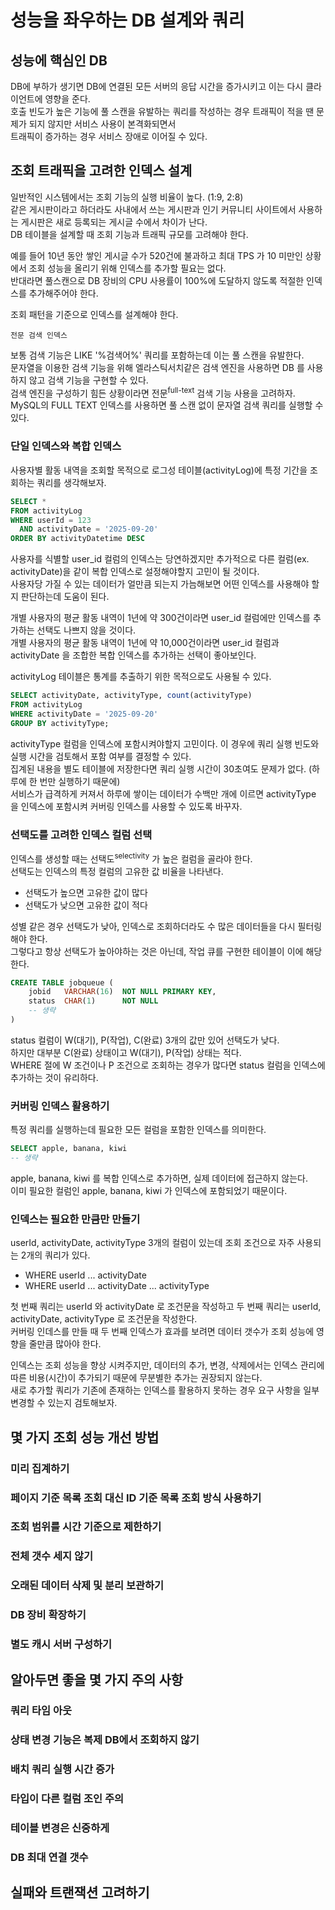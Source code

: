 # 성능을 좌우하는 DB 설계와 쿼리

## 성능에 핵심인 DB

DB에 부하가 생기면 DB에 연결된 모든 서버의 응답 시간을 증가시키고 이는 다시 클라이언트에 영향을 준다.  
호출 빈도가 높은 기능에 풀 스캔을 유발하는 쿼리를 작성하는 경우 트래픽이 적을 땐 문제가 되지 않지만 서비스 사용이 본격화되면서  
트래픽이 증가하는 경우 서비스 장애로 이어질 수 있다.  

## 조회 트래픽을 고려한 인덱스 설계

일반적인 시스템에서는 조회 기능의 실행 비율이 높다. (1:9, 2:8)  
같은 게시판이라고 하더라도 사내에서 쓰는 게시판과 인기 커뮤니티 사이트에서 사용하는 게시판은 새로 등록되는 게시글 수에서 차이가 난다.  
DB 테이블을 설계할 때 조회 기능과 트래픽 규모를 고려해야 한다.  

예를 들어 10년 동안 쌓인 게시글 수가 520건에 불과하고 최대 TPS 가 10 미만인 상황에서 조회 성능을 올리기 위해 인덱스를 추가할 필요는 없다.  
반대라면 풀스캔으로 DB 장비의 CPU 사용률이 100%에 도달하지 않도록 적절한 인덱스를 추가해주어야 한다.  

조회 패턴을 기준으로 인덱스를 설계해야 한다.  

`전문 검색 인덱스`

보통 검색 기능은 LIKE '%검색어%' 쿼리를 포함하는데 이는 풀 스캔을 유발한다.  
문자열을 이용한 검색 기능을 위해 엘라스틱서치같은 검색 엔진을 사용하면 DB 를 사용하지 않고 검색 기능을 구현할 수 있다.  
검색 엔진을 구성하기 힘든 상황이라면 전문<sup>full-text</sup> 검색 기능 사용을 고려하자.  
MySQL의 FULL TEXT 인덱스를 사용하면 풀 스캔 없이 문자열 검색 쿼리를 실행할 수 있다.  

### 단일 인덱스와 복합 인덱스

사용자별 활동 내역을 조회할 목적으로 로그성 테이블(activityLog)에 특정 기간을 조회하는 쿼리를 생각해보자.

```SQL
SELECT * 
FROM activityLog 
WHERE userId = 123 
  AND activityDate = '2025-09-20' 
ORDER BY activityDatetime DESC
```

사용자를 식별할 user_id 컬럼의 인덱스는 당연하겠지만 추가적으로 다른 컬럼(ex. activityDate)을 같이 복합 인덱스로 설정해야할지 고민이 될 것이다.  
사용자당 가질 수 있는 데이터가 얼만큼 되는지 가늠해보면 어떤 인덱스를 사용해야 할지 판단하는데 도움이 된다.  

개별 사용자의 평균 활동 내역이 1년에 약 300건이라면 user_id 컬럼에만 인덱스를 추가하는 선택도 나쁘지 않을 것이다.  
개별 사용자의 평균 활동 내역이 1년에 약 10,000건이라면 user_id 컬럼과 activityDate 을 조합한 복합 인덱스를 추가하는 선택이 좋아보인다.  

activityLog 테이블은 통계를 추출하기 위한 목적으로도 사용될 수 있다.

```SQL
SELECT activityDate, activityType, count(activityType)
FROM activityLog
WHERE activityDate = '2025-09-20'
GROUP BY activityType;
```

activityType 컬럼을 인덱스에 포함시켜야할지 고민이다. 이 경우에 쿼리 실행 빈도와 실행 시간을 검토해서 포함 여부를 결정할 수 있다.  
집계된 내용을 별도 테이블에 저장한다면 쿼리 실행 시간이 30초여도 문제가 없다. (하루에 한 번만 실행하기 때문에)  
서비스가 급격하게 커져서 하루에 쌓이는 데이터가 수백만 개에 이르면 activityType 을 인덱스에 포함시켜 커버링 인덱스를 사용할 수 있도록 바꾸자.  

### 선택도를 고려한 인덱스 컬럼 선택

인덱스를 생성할 때는 선택도<sup>selectivity</sup> 가 높은 컬럼을 골라야 한다.  
선택도는 인덱스의 특정 컬럼의 고유한 값 비율을 나타낸다.  

- 선택도가 높으면 고유한 값이 많다
- 선택도가 낮으면 고유한 값이 적다

성별 같은 경우 선택도가 낮아, 인덱스로 조회하더라도 수 많은 데이터들을 다시 필터링해야 한다.  
그렇다고 항상 선택도가 높아야하는 것은 아닌데, 작업 큐를 구현한 테이블이 이에 해당한다.  

```SQL
CREATE TABLE jobqueue (
    jobid   VARCHAR(16)  NOT NULL PRIMARY KEY,
    status  CHAR(1)      NOT NULL
    -- 생략
)
```

status 컬럼이 W(대기), P(작업), C(완료) 3개의 값만 있어 선택도가 낮다.  
하지만 대부분 C(완료) 상태이고 W(대기), P(작업) 상태는 적다.  
WHERE 절에 W 조건이나 P 조건으로 조회하는 경우가 많다면 status 컬럼을 인덱스에 추가하는 것이 유리하다.  

### 커버링 인덱스 활용하기

특정 쿼리를 실행하는데 필요한 모든 컬럼을 포함한 인덱스를 의미한다.  
```SQL
SELECT apple, banana, kiwi
-- 생략
```

apple, banana, kiwi 를 복합 인덱스로 추가하면, 실제 데이터에 접근하지 않는다.  
이미 필요한 컬럼인 apple, banana, kiwi 가 인덱스에 포함되었기 때문이다.  

### 인덱스는 필요한 만큼만 만들기

userId, activityDate, activityType 3개의 컬럼이 있는데 조회 조건으로 자주 사용되는 2개의 쿼리가 있다.  

- WHERE userId ... activityDate
- WHERE userId ... activityDate ... activityType

첫 번째 쿼리는 userId 와 activityDate 로 조건문을 작성하고 두 번째 쿼리는 userId, activityDate, activityType 로 조건문을 작성한다.  
커버링 인데스를 만들 때 두 번째 인덱스가 효과를 보려면 데이터 갯수가 조회 성능에 영향을 줄만큼 많아야 한다.  

인덱스는 조회 성능을 향상 시켜주지만, 데이터의 추가, 변경, 삭제에서는 인덱스 관리에 따른 비용(시간)이 추가되기 때문에 무분별한 추가는 권장되지 않는다.  
새로 추가할 쿼리가 기존에 존재하는 인덱스를 활용하지 못하는 경우 요구 사항을 일부 변경할 수 있는지 검토해보자.  

## 몇 가지 조회 성능 개선 방법



### 미리 집계하기



### 페이지 기준 목록 조회 대신 ID 기준 목록 조회 방식 사용하기



### 조회 범위를 시간 기준으로 제한하기



### 전체 갯수 세지 않기



### 오래된 데이터 삭제 및 분리 보관하기



### DB 장비 확장하기



### 별도 캐시 서버 구성하기



## 알아두면 좋을 몇 가지 주의 사항



### 쿼리 타임 아웃



### 상태 변경 기능은 복제 DB에서 조회하지 않기



### 배치 쿼리 실행 시간 증가



### 타입이 다른 컬럼 조인 주의



### 테이블 변경은 신중하게



### DB 최대 연결 갯수



## 실패와 트랜잭션 고려하기

